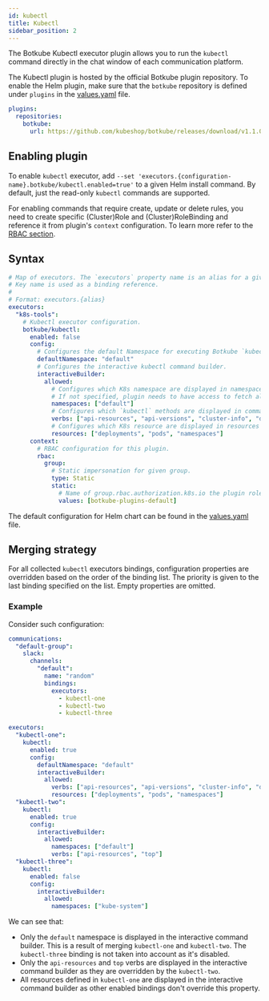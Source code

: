 ```yaml
---
id: kubectl
title: Kubectl
sidebar_position: 2
---
```


The Botkube Kubectl executor plugin allows you to run the `kubectl` command directly in the chat window of each communication platform.

The Kubectl plugin is hosted by the official Botkube plugin repository. To enable the Helm plugin, make sure that the `botkube` repository is defined under `plugins` in the [values.yaml](https://github.com/kubeshop/botkube/blob/main/helm/botkube/values.yaml) file.

```yaml
plugins:
  repositories:
    botkube:
      url: https://github.com/kubeshop/botkube/releases/download/v1.1.0/plugins-index.yaml
```

## Enabling plugin

To enable `kubectl` executor, add `--set 'executors.{configuration-name}.botkube/kubectl.enabled=true'` to a given Helm install command. By default, just the read-only `kubectl` commands are supported.

For enabling commands that require create, update or delete rules, you need to create specific
(Cluster)Role and (Cluster)RoleBinding and reference it from plugin's `context` configuration.
To learn more refer to the [RBAC section](../rbac.md).

## Syntax

```yaml
# Map of executors. The `executors` property name is an alias for a given configuration.
# Key name is used as a binding reference.
#
# Format: executors.{alias}
executors:
  "k8s-tools":
    # Kubectl executor configuration.
    botkube/kubectl:
      enabled: false
      config:
        # Configures the default Namespace for executing Botkube `kubectl` commands. If not set, uses the 'default'.
        defaultNamespace: "default"
        # Configures the interactive kubectl command builder.
        interactiveBuilder:
          allowed:
            # Configures which K8s namespace are displayed in namespace dropdown.
            # If not specified, plugin needs to have access to fetch all Namespaces, otherwise Namespace dropdown won't be visible at all.
            namespaces: ["default"]
            # Configures which `kubectl` methods are displayed in commands dropdown.
            verbs: ["api-resources", "api-versions", "cluster-info", "describe", "explain", "get", "logs", "top"]
            # Configures which K8s resource are displayed in resources dropdown.
            resources: ["deployments", "pods", "namespaces"]
      context:
        # RBAC configuration for this plugin.
        rbac:
          group:
            # Static impersonation for given group.
            type: Static
            static:
              # Name of group.rbac.authorization.k8s.io the plugin role will be bound to.
              values: [botkube-plugins-default]
```

The default configuration for Helm chart can be found in the [values.yaml](https://github.com/kubeshop/botkube/blob/main/helm/botkube/values.yaml) file.

## Merging strategy

For all collected `kubectl` executors bindings, configuration properties are overridden based on the order of the binding list. The priority is given to the last binding specified on the list. Empty properties are omitted.

### Example

Consider such configuration:

```yaml
communications:
  "default-group":
    slack:
      channels:
        "default":
          name: "random"
          bindings:
            executors:
              - kubectl-one
              - kubectl-two
              - kubectl-three

executors:
  "kubectl-one":
    kubectl:
      enabled: true
      config:
        defaultNamespace: "default"
        interactiveBuilder:
          allowed:
            verbs: ["api-resources", "api-versions", "cluster-info", "describe", "explain", "get", "logs", "top"]
            resources: ["deployments", "pods", "namespaces"]
  "kubectl-two":
    kubectl:
      enabled: true
      config:
        interactiveBuilder:
          allowed:
            namespaces: ["default"]
            verbs: ["api-resources", "top"]
  "kubectl-three":
    kubectl:
      enabled: false
      config:
        interactiveBuilder:
          allowed:
            namespaces: ["kube-system"]
```

We can see that:

- Only the `default` namespace is displayed in the interactive command builder. This is a result of merging `kubectl-one` and `kubectl-two`. The `kubectl-three` binding is not taken into account as it's disabled.
- Only the `api-resources` and `top` verbs are displayed in the interactive command builder as they are overridden by the `kubectl-two`.
- All resources defined in `kubectl-one` are displayed in the interactive command builder as other enabled bindings don't override this property.
